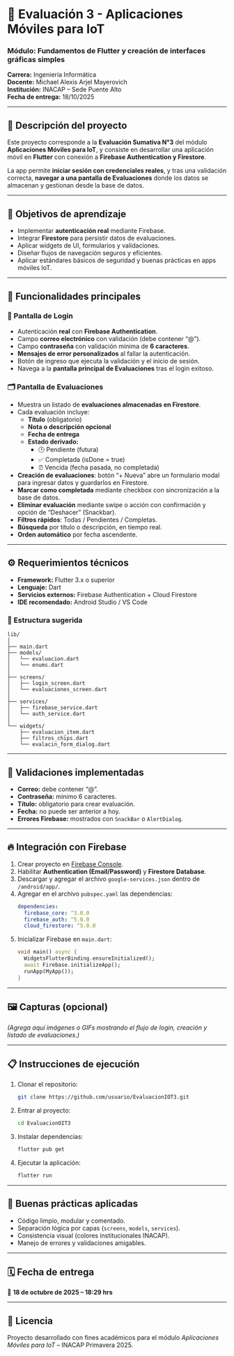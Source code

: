 # 📱 Evaluación 3 - Aplicaciones Móviles para IoT

### Módulo: Fundamentos de Flutter y creación de interfaces gráficas simples

**Carrera:** Ingeniería Informática  
**Docente:** Michael Alexis Arjel Mayerovich  
**Institución:** INACAP – Sede Puente Alto  
**Fecha de entrega:** 18/10/2025

---

## 🚀 Descripción del proyecto

Este proyecto corresponde a la **Evaluación Sumativa N°3** del módulo **Aplicaciones Móviles para IoT**, y consiste en desarrollar una aplicación móvil en **Flutter** con conexión a **Firebase Authentication y Firestore**.

La app permite **iniciar sesión con credenciales reales**, y tras una validación correcta, **navegar a una pantalla de Evaluaciones** donde los datos se almacenan y gestionan desde la base de datos.

---

## 🎯 Objetivos de aprendizaje

- Implementar **autenticación real** mediante Firebase.
- Integrar **Firestore** para persistir datos de evaluaciones.
- Aplicar widgets de UI, formularios y validaciones.
- Diseñar flujos de navegación seguros y eficientes.
- Aplicar estándares básicos de seguridad y buenas prácticas en apps móviles IoT.

---

## 🧩 Funcionalidades principales

### 🔐 Pantalla de Login

- Autenticación **real** con **Firebase Authentication**.
- Campo **correo electrónico** con validación (debe contener “@”).
- Campo **contraseña** con validación mínima de **6 caracteres**.
- **Mensajes de error personalizados** al fallar la autenticación.
- Botón de ingreso que ejecuta la validación y el inicio de sesión.
- Navega a la **pantalla principal de Evaluaciones** tras el login exitoso.

### 🗂️ Pantalla de Evaluaciones

- Muestra un listado de **evaluaciones almacenadas en Firestore**.
- Cada evaluación incluye:
  - **Título** (obligatorio)
  - **Nota o descripción opcional**
  - **Fecha de entrega**
  - **Estado derivado:**
    - 🕒 Pendiente (futura)
    - ✅ Completada (isDone = true)
    - ⏰ Vencida (fecha pasada, no completada)
- **Creación de evaluaciones**: botón “+ Nueva” abre un formulario modal para ingresar datos y guardarlos en Firestore.
- **Marcar como completada** mediante checkbox con sincronización a la base de datos.
- **Eliminar evaluación** mediante swipe o acción con confirmación y opción de “Deshacer” (Snackbar).
- **Filtros rápidos**: Todas / Pendientes / Completas.
- **Búsqueda** por título o descripción, en tiempo real.
- **Orden automático** por fecha ascendente.

---

## ⚙️ Requerimientos técnicos

- **Framework:** Flutter 3.x o superior
- **Lenguaje:** Dart
- **Servicios externos:** Firebase Authentication + Cloud Firestore
- **IDE recomendado:** Android Studio / VS Code

### 🔧 Estructura sugerida

```
lib/
│
├── main.dart
├── models/
│   └── evaluacion.dart
│   └── enums.dart
│
├── screens/
│   ├── login_screen.dart
│   └── evaluaciones_screen.dart
│
├── services/
│   ├── firebase_service.dart
│   └── auth_service.dart
│
└── widgets/
    ├── evaluacion_item.dart
    ├── filtros_chips.dart
    └── evalacin_form_dialog.dart
```

---

## 🧠 Validaciones implementadas

- **Correo:** debe contener “@”.
- **Contraseña:** mínimo 6 caracteres.
- **Título:** obligatorio para crear evaluación.
- **Fecha:** no puede ser anterior a hoy.
- **Errores Firebase:** mostrados con `SnackBar` o `AlertDialog`.

---

## 🔥 Integración con Firebase

1. Crear proyecto en [Firebase Console](https://console.firebase.google.com/).
2. Habilitar **Authentication (Email/Password)** y **Firestore Database**.
3. Descargar y agregar el archivo `google-services.json` dentro de `/android/app/`.
4. Agregar en el archivo `pubspec.yaml` las dependencias:
   ```yaml
   dependencies:
     firebase_core: ^3.0.0
     firebase_auth: ^5.0.0
     cloud_firestore: ^5.0.0
   ```
5. Inicializar Firebase en `main.dart`:
   ```dart
   void main() async {
     WidgetsFlutterBinding.ensureInitialized();
     await Firebase.initializeApp();
     runApp(MyApp());
   }
   ```

---

## 🖼️ Capturas (opcional)

_(Agrega aquí imágenes o GIFs mostrando el flujo de login, creación y listado de evaluaciones.)_

---

## 📋 Instrucciones de ejecución

1. Clonar el repositorio:
   ```bash
   git clone https://github.com/usuario/EvaluacionIOT3.git
   ```
2. Entrar al proyecto:
   ```bash
   cd EvaluacionOIT3
   ```
3. Instalar dependencias:
   ```bash
   flutter pub get
   ```
4. Ejecutar la aplicación:
   ```bash
   flutter run
   ```

---

## 🧩 Buenas prácticas aplicadas

- Código limpio, modular y comentado.
- Separación lógica por capas (`screens`, `models`, `services`).
- Consistencia visual (colores institucionales INACAP).
- Manejo de errores y validaciones amigables.

---

## 🗓️ Fecha de entrega

📅 **18 de octubre de 2025 – 18:29 hrs**

---

## 🏁 Licencia

Proyecto desarrollado con fines académicos para el módulo _Aplicaciones Móviles para IoT_ – INACAP Primavera 2025.

